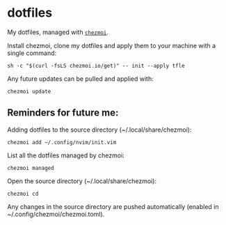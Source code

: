 # dotfiles

My dotfiles, managed with [`chezmoi`](https://github.com/twpayne/chezmoi).

Install chezmoi, clone my dotfiles and apply them to your machine with a single command:

    sh -c "$(curl -fsLS chezmoi.io/get)" -- init --apply tfle

Any future updates can be pulled and applied with: 

    chezmoi update

## Reminders for future me:

Adding dotfiles to the source directory (~/.local/share/chezmoi):

    chezmoi add ~/.config/nvim/init.vim

List all the dotfiles managed by chezmoi:

    chezmoi managed

Open the source directory (~/.local/share/chezmoi):

    chezmoi cd

Any changes in the source directory are pushed automatically (enabled in ~/.config/chezmoi/chezmoi.toml).
